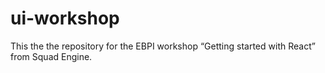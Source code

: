 # ui-workshop

This the the repository for the EBPI workshop “Getting started with React” from Squad Engine. 
